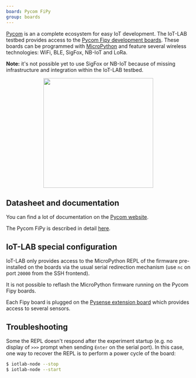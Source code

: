 ```yaml
---
board: Pycom FiPy
group: boards
---
```


[Pycom](https://pycom.io/) is an a complete ecosystem for easy IoT development.
The IoT-LAB testbed provides access to the
[Pycom Fipy development boards](https://docs.pycom.io/products/). These boards
can be programmed with [MicroPython](https://micropython.org/) and feature
several wireless technologies: WiFi, BLE, SigFox, NB-IoT and LoRa.

**Note:** it's not possible yet to use SigFox or NB-IoT because of missing
infrastructure and integration within the IoT-LAB testbed.

<div style="text-align:center">
<img src="{{ '/assets/images/docs/boards/pycom/' | relative_url}}fipy.jpg" style="width:300px;"/>
</div>

## Datasheet and documentation

You can find a lot of documentation on the
[Pycom website](https://docs.pycom.io/).

The Pycom FiPy is described in detail
[here](https://docs.pycom.io/datasheets/development/fipy/).

## IoT-LAB special configuration

IoT-LAB only provides access to the MicroPython REPL of the firmware
pre-installed on the boards via the usual serial redirection mechanism (use
`nc` on port `20000` from the SSH frontend).

It is not possible to reflash the MicroPython firmware running on the Pycom
Fipy boards.

Each Fipy board is plugged on the
[Pysense extension board](https://docs.pycom.io/datasheets/boards/pysense/)
which provides access to several sensors.

## Troubleshooting

Some the REPL doesn't respond after the experiment startup (e.g. no display of
`>>>` prompt when sending `Enter` on the serial port).
In this case, one way to recover the REPL is to perform a power cycle of the
board:

```bash
$ iotlab-node --stop
$ iotlab-node --start
```
